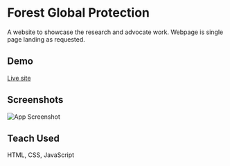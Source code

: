 
# Forest Global Protection

A website to showcase the research and advocate work. Webpage is single page landing as requested.


## Demo


[Live site](https://lucky-creponne-757be7.netlify.app/)
## Screenshots

![App Screenshot](https://i.imgur.com/QHxHbEQ.png)


## Teach Used

HTML, CSS, JavaScript 


